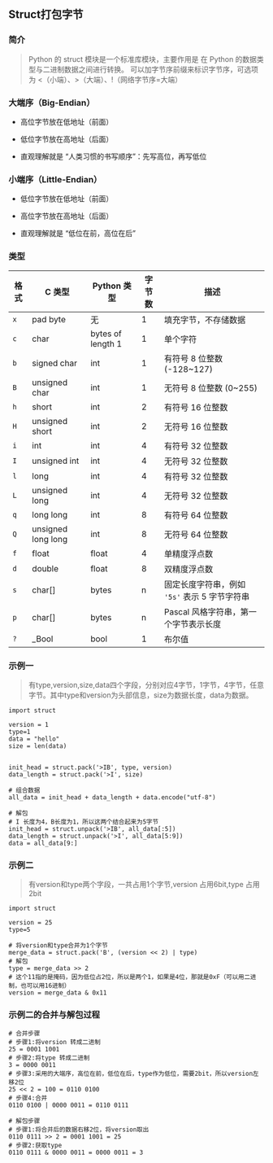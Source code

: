## Struct打包字节

### 简介
> Python 的 struct 模块是一个标准库模块，主要作用是 在 Python 的数据类型与二进制数据之间进行转换。
> 可以加字节序前缀来标识字节序，可选项为 <（小端）、>（大端）、!（网络字节序=大端）

### 大端序（Big-Endian）
- 高位字节放在低地址（前面）

- 低位字节放在高地址（后面）

- 直观理解就是 “人类习惯的书写顺序”：先写高位，再写低位
### 小端序（Little-Endian）

- 低位字节放在低地址（前面）

- 高位字节放在高地址（后面）

- 直观理解就是 “低位在前，高位在后”

### 类型
| 格式  | C 类型               | Python 类型         | 字节数 | 描述                           |
| --- | ------------------ | ----------------- | --- | ---------------------------- |
| `x` | pad byte           | 无                 | 1   | 填充字节，不存储数据                   |
| `c` | char               | bytes of length 1 | 1   | 单个字符                         |
| `b` | signed char        | int               | 1   | 有符号 8 位整数 (-128\~127)        |
| `B` | unsigned char      | int               | 1   | 无符号 8 位整数 (0\~255)           |
| `h` | short              | int               | 2   | 有符号 16 位整数                   |
| `H` | unsigned short     | int               | 2   | 无符号 16 位整数                   |
| `i` | int                | int               | 4   | 有符号 32 位整数                   |
| `I` | unsigned int       | int               | 4   | 无符号 32 位整数                   |
| `l` | long               | int               | 4   | 有符号 32 位整数                   |
| `L` | unsigned long      | int               | 4   | 无符号 32 位整数                   |
| `q` | long long          | int               | 8   | 有符号 64 位整数                   |
| `Q` | unsigned long long | int               | 8   | 无符号 64 位整数                   |
| `f` | float              | float             | 4   | 单精度浮点数                       |
| `d` | double             | float             | 8   | 双精度浮点数                       |
| `s` | char\[]            | bytes             | n   | 固定长度字符串，例如 `'5s'` 表示 5 字节字符串 |
| `p` | char\[]            | bytes             | n   | Pascal 风格字符串，第一个字节表示长度       |
| `?` | \_Bool             | bool              | 1   | 布尔值                          |


### 示例一
> 有type,version,size,data四个字段，分别对应4字节，1字节，4字节，任意字节。其中type和version为头部信息，size为数据长度，data为数据。
```
import struct

version = 1
type=1
data = "hello"
size = len(data)


init_head = struct.pack('>IB', type, version)
data_length = struct.pack('>I', size)

# 组合数据
all_data = init_head + data_length + data.encode("utf-8")

# 解包
# I 长度为4，B长度为1，所以这两个结合起来为5字节
init_head = struct.unpack('>IB', all_data[:5])
data_length = struct.unpack('>I', all_data[5:9])
data = all_data[9:]
```

### 示例二
> 有version和type两个字段，一共占用1个字节,version 占用6bit,type 占用2bit

```
import struct

version = 25
type=5

# 将version和type合并为1个字节
merge_data = struct.pack('B', (version << 2) | type)
# 解包
type = merge_data >> 2
# 这个11指的是掩码，因为低位占2位，所以是两个1，如果是4位，那就是0xF（可以用二进制，也可以用16进制）
version = merge_data & 0x11
```
### 示例二的合并与解包过程
```
# 合并步骤
# 步骤1:将version 转成二进制
25 = 0001 1001
# 步骤2:将type 转成二进制
3 = 0000 0011
# 步骤3:采用的大端序，高位在前，低位在后，type作为低位，需要2bit，所以version左移2位
25 << 2 = 100 = 0110 0100
# 步骤4:合并
0110 0100 | 0000 0011 = 0110 0111

# 解包步骤
# 步骤1:将合并后的数据右移2位，将version取出
0110 0111 >> 2 = 0001 1001 = 25
# 步骤2:获取type
0110 0111 & 0000 0011 = 0000 0011 = 3
```